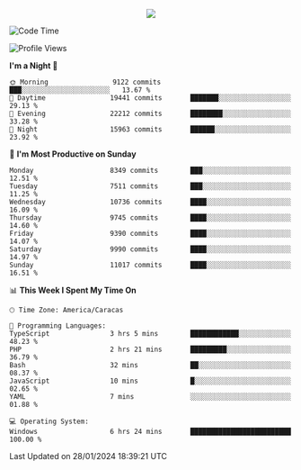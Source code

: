 <p align="center">
  <a href="http://www.github.com/thevacs">
    <img src="https://github-readme-streak-stats.herokuapp.com/?user=thevacs&stroke=ffffff&background=1c1917&ring=0891b2&fire=0891b2&currStreakNum=ffffff&currStreakLabel=0891b2&sideNums=ffffff&sideLabels=ffffff&dates=ffffff&hide_border=true" />
  </a>
</p>

<!--START_SECTION:waka-->
![Code Time](http://img.shields.io/badge/Code%20Time-1%2C950%20hrs%204%20mins-blue)

![Profile Views](http://img.shields.io/badge/Profile%20Views-0-blue)

**I'm a Night 🦉** 

```text
🌞 Morning                9122 commits        ███░░░░░░░░░░░░░░░░░░░░░░   13.67 % 
🌆 Daytime                19441 commits       ███████░░░░░░░░░░░░░░░░░░   29.13 % 
🌃 Evening                22212 commits       ████████░░░░░░░░░░░░░░░░░   33.28 % 
🌙 Night                  15963 commits       ██████░░░░░░░░░░░░░░░░░░░   23.92 % 
```
📅 **I'm Most Productive on Sunday** 

```text
Monday                   8349 commits        ███░░░░░░░░░░░░░░░░░░░░░░   12.51 % 
Tuesday                  7511 commits        ███░░░░░░░░░░░░░░░░░░░░░░   11.25 % 
Wednesday                10736 commits       ████░░░░░░░░░░░░░░░░░░░░░   16.09 % 
Thursday                 9745 commits        ████░░░░░░░░░░░░░░░░░░░░░   14.60 % 
Friday                   9390 commits        ████░░░░░░░░░░░░░░░░░░░░░   14.07 % 
Saturday                 9990 commits        ████░░░░░░░░░░░░░░░░░░░░░   14.97 % 
Sunday                   11017 commits       ████░░░░░░░░░░░░░░░░░░░░░   16.51 % 
```


📊 **This Week I Spent My Time On** 

```text
🕑︎ Time Zone: America/Caracas

💬 Programming Languages: 
TypeScript               3 hrs 5 mins        ████████████░░░░░░░░░░░░░   48.23 % 
PHP                      2 hrs 21 mins       █████████░░░░░░░░░░░░░░░░   36.79 % 
Bash                     32 mins             ██░░░░░░░░░░░░░░░░░░░░░░░   08.37 % 
JavaScript               10 mins             █░░░░░░░░░░░░░░░░░░░░░░░░   02.65 % 
YAML                     7 mins              ░░░░░░░░░░░░░░░░░░░░░░░░░   01.88 % 

💻 Operating System: 
Windows                  6 hrs 24 mins       █████████████████████████   100.00 % 
```


 Last Updated on 28/01/2024 18:39:21 UTC
<!--END_SECTION:waka-->
